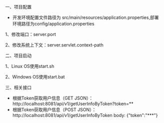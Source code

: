 一、项目配置
- 开发环境配置文件路径为 src/main/resources/application.properties,部署环境路径为config/application.properties

1、修改端口：server.port

2、修改系统上下文：server.servlet.context-path

二、项目启动

1、Linux OS使用start.sh

2、Windows OS使用start.bat

三、相关接口
- 根据Token获取用户信息（GET  JSON）： http://localhost:8081/api/v1/getUserInfoByToken?token=**
- 根据Token获取用户信息（POST JSON）： http://localhost:8081/api/v1/getUserInfoByToken  body:  {"token":"***"}
